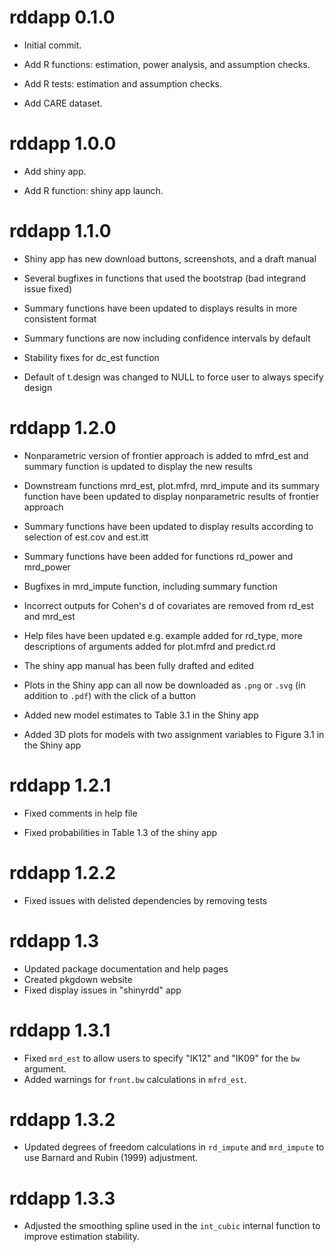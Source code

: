# rddapp 0.1.0

- Initial commit.

- Add R functions: estimation, power analysis, and assumption checks.

- Add R tests: estimation and assumption checks.

- Add CARE dataset.

# rddapp 1.0.0

- Add shiny app.

- Add R function: shiny app launch.

# rddapp 1.1.0

- Shiny app has new download buttons, screenshots, and a draft manual

- Several bugfixes in functions that used the bootstrap (bad integrand issue fixed)

- Summary functions have been updated to displays results in more consistent format

- Summary functions are now including confidence intervals by default

- Stability fixes for dc_est function

- Default of t.design was changed to NULL to force user to always specify design

# rddapp 1.2.0

- Nonparametric version of frontier approach is added to mfrd_est and summary function is updated to display the new results

- Downstream functions mrd_est, plot.mfrd, mrd_impute and its summary function have been updated to display nonparametric results of frontier approach

- Summary functions have been updated to display results according to selection of est.cov and est.itt

- Summary functions have been added for functions rd_power and mrd_power

- Bugfixes in mrd_impute function, including summary function

- Incorrect outputs for Cohen's d of covariates are removed from rd_est and mrd_est

- Help files have been updated e.g. example added for rd_type, more descriptions of arguments added for plot.mfrd and predict.rd

- The shiny app manual has been fully drafted and edited

- Plots in the Shiny app can all now be downloaded as `.png` or `.svg` (in addition to `.pdf`) with the click of a button

- Added new model estimates to Table 3.1 in the Shiny app

- Added 3D plots for models with two assignment variables to Figure 3.1 in the Shiny app

# rddapp 1.2.1

- Fixed comments in help file

- Fixed probabilities in Table 1.3 of the shiny app

# rddapp 1.2.2

- Fixed issues with delisted dependencies by removing tests

# rddapp 1.3

- Updated package documentation and help pages
- Created pkgdown website
- Fixed display issues in "shinyrdd" app

# rddapp 1.3.1

- Fixed `mrd_est` to allow users to specify "IK12" and "IK09" for the `bw` argument. 
- Added warnings for `front.bw` calculations in `mfrd_est`. 

# rddapp 1.3.2

- Updated degrees of freedom calculations in `rd_impute` and `mrd_impute` to use Barnard and Rubin (1999) adjustment. 

# rddapp 1.3.3

- Adjusted the smoothing spline used in the `int_cubic` internal function to improve estimation stability. 